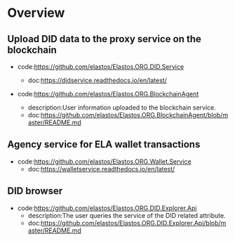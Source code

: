 # Overview

## Upload DID data to the proxy service on the blockchain

* code:<https://github.com/elastos/Elastos.ORG.DID.Service>
  * doc:<https://didservice.readthedocs.io/en/latest/>

* code:<https://github.com/elastos/Elastos.ORG.BlockchainAgent>
  * description:User information uploaded to the blockchain service.
  * doc:<https://github.com/elastos/Elastos.ORG.BlockchainAgent/blob/master/README.md>

## Agency service for ELA wallet transactions

* code:<https://github.com/elastos/Elastos.ORG.Wallet.Service>
  * doc:<https://walletservice.readthedocs.io/en/latest/>

## DID browser

* code:<https://github.com/elastos/Elastos.ORG.DID.Explorer.Api>
  * description:The user queries the service of the DID related attribute.
  * doc:<https://github.com/elastos/Elastos.ORG.DID.Explorer.Api/blob/master/README.md>